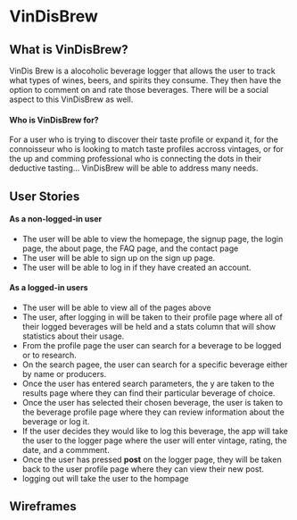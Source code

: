# VinDisBrew

## What is VinDisBrew?
VinDis Brew is a alocoholic beverage logger that allows the user to track what types of wines, beers, and spirits they consume.
They then have the option to comment on and rate those beverages. There will be a social aspect to this VinDisBrew as well.

#### Who is VinDisBrew for?
For a user who is trying to discover their taste profile or expand it, for the connoisseur who is looking to match taste profiles accross vintages, or for the up and comming professional who is connecting the dots in their deductive tasting... VinDisBrew will be able to address many needs.


## User Stories

#### As a non-logged-in user
- The user will be able to view the homepage, the signup page, the login page, the about page, the FAQ page, and the contact page
- The user will be able to sign up on the sign up page.
- The user will be able to log in if they have created an account.

#### As a logged-in users
- The user will be able to view all of the pages above
- The user, after logging in will be taken to their profile page where all of their logged beverages will be held and a stats column that will show statistics about their usage.
- From the profile page the user can search for a beverage to be logged or to research.
- On the search pagee, the user can search for a specific beverage either by name or producers.
- Once the user has entered search parameters, the y are taken to the results page where they can find their particular beverage of choice.
- Once the user has selected their chosen beverage, the user is taken to the beverage profile page where they can review information about the beverage or log it.
- If the user decides they would like to log this beverage, the app will take the user to the logger page where the user will enter vintage, rating, the date, and a commment. 
- Once the user has pressed **post** on the logger page, they will be taken back to the user profile page where they can view their new post.
- logging out will take the user to the hompage

## Wireframes
